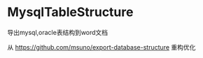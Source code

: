 # MysqlTableStructure
导出mysql,oracle表结构到word文档

从 https://github.com/msuno/export-database-structure 重构优化

